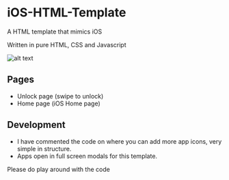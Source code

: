 # iOS-HTML-Template
 A HTML template that mimics iOS

Written in pure HTML, CSS and Javascript

![alt text](https://i.ibb.co/bbX3TK7/screen-capture.gif)

## Pages

- Unlock page (swipe to unlock)
- Home page (iOS Home page)

## Development
- I have commented the code on where you can add more app icons, very simple in structure.
- Apps open in full screen modals for this template.

Please do play around with the code
